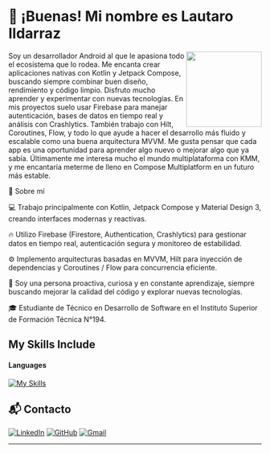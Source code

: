 # 👋 ¡Buenas! Mi nombre es  Lautaro Ildarraz
<img align="right" src="https://media4.giphy.com/media/v1.Y2lkPTc5MGI3NjExYmNyeWRrb3U3cjM4cjN4MW03bW93Z2dnaDFqbTZxd3VkeHMwZTJucCZlcD12MV9pbnRlcm5hbF9naWZfYnlfaWQmY3Q9Zw/llarwdtFqG63IlqUR1/giphy.gif" width="150"/>

Soy un desarrollador Android al que le apasiona todo el ecosistema que lo rodea. Me encanta crear aplicaciones nativas con Kotlin y Jetpack Compose, buscando siempre combinar buen diseño, rendimiento y código limpio.
Disfruto mucho aprender y experimentar con nuevas tecnologías. En mis proyectos suelo usar Firebase para manejar autenticación, bases de datos en tiempo real y análisis con Crashlytics. También trabajo con Hilt, Coroutines, Flow, y todo lo que ayude a hacer el desarrollo más fluido y escalable como una buena arquitectura MVVM.
Me gusta pensar que cada app es una oportunidad para aprender algo nuevo o mejorar algo que ya sabía. Últimamente me interesa mucho el mundo multiplataforma con KMM, y me encantaría meterme de lleno en Compose Multiplatform en un futuro más estable.

🚀 Sobre mí

💻 Trabajo principalmente con Kotlin, Jetpack Compose y Material Design 3, creando interfaces modernas y reactivas.

🔥 Utilizo Firebase (Firestore, Authentication, Crashlytics) para gestionar datos en tiempo real, autenticación segura y monitoreo de estabilidad.

⚙️ Implemento arquitecturas basadas en MVVM, Hilt para inyección de dependencias y Coroutines / Flow para concurrencia eficiente.

🧠 Soy una persona proactiva, curiosa y en constante aprendizaje, siempre buscando mejorar la calidad del código y explorar nuevas tecnologías.

🎓 Estudiante de Técnico en Desarrollo de Software en el Instituto Superior de Formación Técnica N°194.


## My Skills Include

<h4> Languages </h4>
<span> 

[![My Skills](https://skillicons.dev/icons?i=html,css,bootstrap,js,java,kotlin,androidstudio,firebase,ktor,materialui,py,gradle,figma&theme=light)](https://skillicons.dev)


</span> 


## 📬 Contacto
[![LinkedIn](https://skillicons.dev/icons?i=linkedin)](https://www.linkedin.com/in/lautaro-ildarraz/) [![GitHub](https://skillicons.dev/icons?i=github)](https://github.com/Lautaro-io) [![Gmail](https://skillicons.dev/icons?i=gmail)](mailto:ildarrazlautaro@gmail.com)  

---
